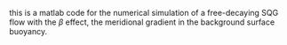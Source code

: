 this is a matlab code for the numerical simulation of a free-decaying SQG flow with the $\beta$ effect, the meridional gradient in the background surface buoyancy.

